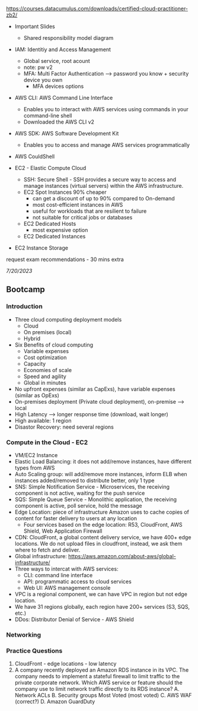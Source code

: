 https://courses.datacumulus.com/downloads/certified-cloud-practitioner-zb2/

* Important Slides
  - Shared responsibility model diagram

* IAM: Identitiy and Access Management
  - Global service, root acount
  - note: pw v2
  - MFA: Multi Factor Authentication --> password you know + security device you own
    - MFA devices options

* AWS CLI: AWS Command Line Interface
  - Enables you to interact with AWS services using commands in your command-line shell
  - Downloaded the AWS CLI v2

* AWS SDK: AWS Software Development Kit
  - Enables you to access and manage AWS services programmatically

* AWS CouldShell

* EC2 - Elastic Compute Cloud
  - SSH: Secure Shell - SSH provides a secure way to access and manage instances (virtual servers) within the AWS infrastructure.
  - EC2 Spot Instances 90% cheaper
    - can get a discount of up to 90% compared to On-demand
    - most cost-efficient instances in AWS
    - useful for workloads that are resilient to failure
    - not suitable for critical jobs or databases
  - EC2 Dedicated Hosts
    - most expensive option
  - EC2 Dedicated Instances

* EC2 Instance Storage

 
request exam recommendations - 30 mins extra 

*7/20/2023* 
## Bootcamp
### Introduction
* Three cloud computing deployment models
  - Cloud
  - On premises (local)
  - Hybrid
* Six Benefits of cloud computing
  - Variable expenses
  - Cost optimization
  - Capacity
  - Economies of scale
  - Speed and agility
  - Global in minutes
* No upfront expenses (similar as CapExs), have variable expenses (similar as OpExs)
* On-premises deployment (Private cloud deployment), on-premise --> local
* High Latency --> longer response time (download, wait longer)
* High available: 1 region
* Disastor Recovery: need several regions

### Compute in the Cloud - EC2
* VM/EC2 Instance
* Elastic Load Balancing: it does not add/remove instances, have different types from AWS
* Auto Scaling group: will add/remove more instances, inform ELB when instances added/removed to distribute better, only 1 type <br/>
* SNS: Simple Notification Service - Microservices, the receiving component is not active, waiting for the push service
* SQS: Simple Queue Service - Monolithic application, the receiving component is active, poll service, hold the message
* Edge Location: piece of infrastructure Amazon uses to cache copies of content for faster delivery to users at any location
  - Four services based on the edge location: R53, CloudFront, AWS Shield, Web Application Firewall
* CDN: CloudFront, a global content delivery service, we have 400+ edge locations. We do not upload files in cloudfront, instead, we ask them where to fetch and deliver.
* Global infrastructure: https://aws.amazon.com/about-aws/global-infrastructure/
* Three ways to intercat with AWS services:
  - CLI: command line interface
  - API: programmatic access to cloud services
  - Web UI: AWS management console
* VPC is a regional component, we can have VPC in region but not edge location.
* We have 31 regions globally, each region have 200+ services (S3, SQS, etc.)
* DDos: Distributor Denial of Service - AWS Shield

### Networking

### Practice Questions
1. CloudFront - edge locations - low latency
2. A company recently deployed an Amazon RDS instance in its VPC. The company needs to implement a stateful firewall to limit traffic to the private corporate network.
Which AWS service or feature should the company use to limit network traffic directly to its RDS instance?
A. Network ACLs
B. Security groups Most Voted (most voted)
C. AWS WAF (correct?)
D. Amazon GuardDuty
